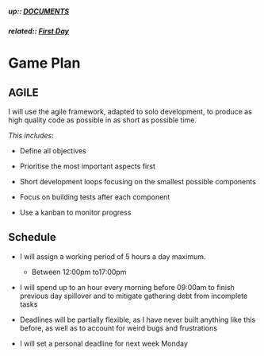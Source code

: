 ##### up:: [DOCUMENTS](../mocs/documents.md)

##### related:: [First Day](../days/28Sept2023.md)

# Game Plan

## AGILE

I will use the agile framework, adapted to solo development, to produce as high quality code as possible in as short as possible time.

*This includes*:

- Define all objectives

- Prioritise the most important aspects first

- Short development loops focusing on the smallest possible components

- Focus on building tests after each component

- Use a kanban to monitor progress

## Schedule

- I will assign a working period of 5 hours a day maximum. 
  
  - Between 12:00pm to17:00pm

- I will spend up to an hour every morning before 09:00am to finish previous day spillover and to mitigate gathering debt from incomplete tasks

- Deadlines will be partially flexible, as I have never built anything like this before, as well as to account for weird bugs and frustrations

- I will set a personal deadline for next week Monday
